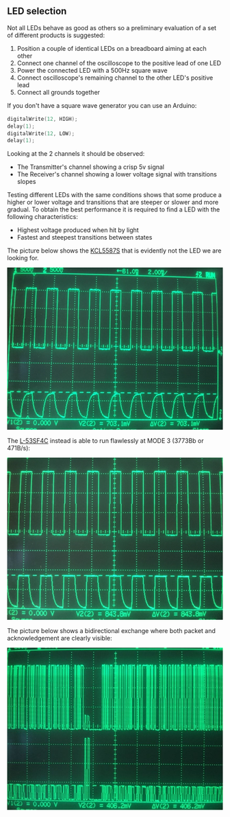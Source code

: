 
## LED selection
Not all LEDs behave as good as others so a preliminary evaluation of a set of different products is suggested:

1. Position a couple of identical LEDs on a breadboard aiming at each other
2. Connect one channel of the oscilloscope to the positive lead of one LED
3. Power the connected LED with a 500Hz square wave
4. Connect oscilloscope's remaining channel to the other LED's positive lead
5. Connect all grounds together

If you don't have a square wave generator you can use an Arduino:
```cpp
digitalWrite(12, HIGH);
delay(1);
digitalWrite(12, LOW);
delay(1);
```

Looking at the 2 channels it should be observed:

- The Transmitter's channel showing a crisp 5v signal
- The Receiver's channel showing a lower voltage signal with transitions slopes

Testing different LEDs with the same conditions shows that some produce a higher or lower voltage and transitions that are steeper or slower and more gradual. To obtain the best performance it is required to find a LED with the following characteristics:
- Highest voltage produced when hit by light
- Fastest and steepest transitions between states

The picture below shows the [KCL5587S](https://datasheet.octopart.com/KCL5587S-Kodenshi-datasheet-62058055.pdf) that is evidently not the LED we are looking for.

![AnalogSampling PJDLS bad LED](../images/AnalogSampling_PJDLS_Bad_LED.jpg)

The [L-53SF4C](https://www.rapidonline.com/pdf/55-9204_v1.pdf) instead is able to run flawlessly at MODE 3 (3773Bb or 471B/s):

![AnalogSampling PJDLS good LED](../images/AnalogSampling_PJDLS_Good_LED.jpg)

The picture below shows a bidirectional exchange where both packet and acknowledgement are clearly visible:

![AnalogSampling PJDLS bidirectional exchange](../images/AnalogSampling_PJDLS_LED_Transceiver.jpg)
